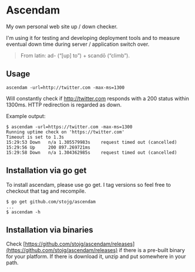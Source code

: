 # Ascendam

My own personal web site up / down checker.
 
I'm using it for testing and developing deployment tools and to measure eventual down time during 
server / application switch over.

> From latin: ad- (“[up] to”) +‎ scandō (“climb”).

## Usage

	ascendam -url=http://twitter.com -max-ms=1300

Will constantly check if http://twitter.com responds with a 200 status within 1300ms. HTTP redirection is 
regarded as down.

Example output:

	$ ascendam -url=https://twitter.com -max-ms=1300
    Running uptime check on 'https://twitter.com'
    Timeout is set to 1.3s
    15:29:53 Down	n/a	1.305579983s	request timed out (cancelled)
    15:29:56 Up		200	897.269721ms
    15:29:58 Down	n/a	1.304362985s	request timed out (cancelled)

## Installation via go get

To install ascendam, please use go get. I tag versions so feel free to checkout that tag and recompile.

	$ go get github.com/stojg/ascendam
	...
	$ ascendam -h

## Installation via binaries

Check [https://github.com/stojg/ascendam/releases](https://github.com/stojg/ascendam/releases) if there is a pre-built 
binary for your platform. If there is download it, unzip and put somewhere in your path.




